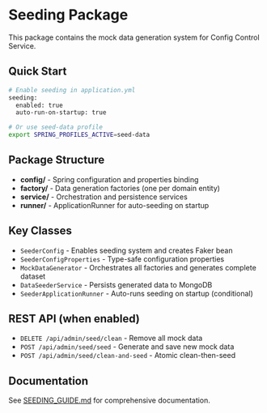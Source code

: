 # Seeding Package

This package contains the mock data generation system for Config Control Service.

## Quick Start

```bash
# Enable seeding in application.yml
seeding:
  enabled: true
  auto-run-on-startup: true

# Or use seed-data profile
export SPRING_PROFILES_ACTIVE=seed-data
```

## Package Structure

- **config/** - Spring configuration and properties binding
- **factory/** - Data generation factories (one per domain entity)
- **service/** - Orchestration and persistence services
- **runner/** - ApplicationRunner for auto-seeding on startup

## Key Classes

- `SeederConfig` - Enables seeding system and creates Faker bean
- `SeederConfigProperties` - Type-safe configuration properties
- `MockDataGenerator` - Orchestrates all factories and generates complete dataset
- `DataSeederService` - Persists generated data to MongoDB
- `SeederApplicationRunner` - Auto-runs seeding on startup (conditional)

## REST API (when enabled)

- `DELETE /api/admin/seed/clean` - Remove all mock data
- `POST /api/admin/seed/seed` - Generate and save new mock data
- `POST /api/admin/seed/clean-and-seed` - Atomic clean-then-seed

## Documentation

See [SEEDING_GUIDE.md](../SEEDING_GUIDE.md) for comprehensive documentation.
